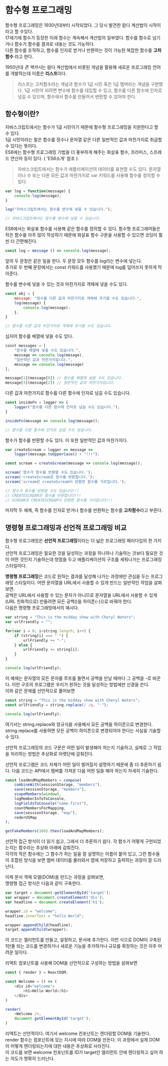 # 함수형 프로그래밍

함수형 프로그래밍은 1930년대부터 시작되었다. 그 당시 발견한 람다 계산법이 시작이라고 할 수있다.  
17세기에 함수가 등장한 이래 함수는 계속해서 계산법의 일부였다. 함수를 함수로 넘기거나 함수가 함수를 결과로 내놓는 것도 가능하다.  
다른 함수를 조작하고, 함수를 인자로 받거나 반환하는 것이 가능한 복잡한 함수를 **고차 함수** 라고 한다.  

1950년대 *존 맥카시*는 람다 계산법에서 비롯된 개념을 활용해 새로운 프로그래밍 언어를 개발하는데 이름은 **리스프**이다.  

> 리스프는 고차함수라는 개념과 함수가 1급 시민 혹은 1급 멤버라는 개념을 구현했다. 1급 시민이 되려면 변수에 함수를 대입할 수 있고, 함수를 다른 함수에 인자로 넘길 수 있으며, 함수에서 함수를 만들어서 변환할 수 있어야 한다.

## 함수형이란?
자바스크립트에서는 함수가 1급 시민이기 때문에 함수형 프로그래밍을 지원한다고 할 수 있다.  
1급 시민이라는 말은 함수를 정수나 문자열 같은 다른 일반적인 값과 마찬가지로 취급할 수 있다는 뜻이다.  
ES6에는 함수형 프로그래밍 기법을 더 풍부하게 해주는 화살표 함수, 프라미스, 스프레드 연산자 등이 있다. ( 'ES6소개' 참조 ).  

> 자바스크립트에서는 함수가 애플리케이션의 데이터를 표현할 수도 있다. 문자열이나 수 또는 다른 모든 값과 마찬가지로 var 키워드를 사용해 함수를 정의할 수 있다.

```js
var log = function(message) {
    console.log(message);
}

log("자바스크립트에서는 함수를 변수에 넣을 수 있습니다.");

// 자바스크립트에서는 함수를 변수에 넣을 수 있습니다.
```

ES6에서는 화살표 함수를 사용해 같은 함수를 정의할 수 있다. 함수형 프로그래머들은 작은 함수를 아주 많이 작성하기 때문에 화살표 함수 구문을 사용할 수 있으면 코딩이 훨씬 더 간편해진다.
```js
const log = message () => console.log(message);
```
앞의 두 문장은 같은 일을 한다. 두 문장 모두 함수를 log라는 변수에 넣는다.  
추가로 두 번째 문장에서는 const 키워드를 사용했기 때문에 log를 덮어쓰지 못하게 막아준다.  

함수를 변수에 넣을 수 있는 것과 마찬가지로 객체에 넣을 수도 있다.
```js
const obj = {
    message: "함수를 다른 값과 마찬가지로 객체에 추가할 수도 있습니다.",
    log(message) {
        console.log(message);
    },
}

// 함수를 다른 값과 마찬가지로 객체에 추가할 수도 있습니다.
```
심지어 함수를 배열에 넣을 수도 있다.
```js
cosnt messages = [
    "함수를 배열에 넣을 수도 있습니다.",
    message => console.log(mesage),
    "일반적인 값과 마찬가지입니다.",
    message => console.log(message)
];

message[1](message[0]) // 함수를 배열에 넣을 수도 있습니다.
message[3](message[2]) // 일반적인 값과 마찬가지입니다.
```
다른 값과 마찬가지로 함수를 다른 함수에 인자로 넘길 수도 있습니다.
```js
const insideFn = logger => {
    logger("함수를 다른 함수에 인자로 넘길 수도 있습니다.");
}

insideFn(message => console.log(message));

// 함수를 다른 함수에 인자로 넘길 수도 있습니다.
```
함수가 함수를 반환할 수도 있다. 이 또한 일반적인 값과 마찬가지다.
```js
var createScream = logger => message => 
    logger(message.toUpperCase() + "!!!");

const scream = createScream(message => console.log(message));

scream('함수가 함수를 반환할 수도 있습니다.');
scream('createScream은 함수를 반환합니다.');
scream('scream은 createScream이 반환한 함수를 가르킵니다.');

// 함수가 함수를 반환할 수도 있습니다!!!
// CREATESCREAM은 함수를 반환합니다!!!
// SCREAM은 CREATESCREAM이 반환한 함수를 가리킵니다!!!
```
마지막 두 예제, 즉 함수를 인자로 받거나 함수를 반환하는 함수를 **고차함수**라고 부른다. 

## 명령형 프로그래밍과 선언적 프로그래밍 비교
함수형 프로그래밍은 **선언적 프로그래밍**이라는 더 넓은 프로그래밍 패러다임의 한 가지다.  
선언적 프로그래밍은 필요한 것을 달성하는 과정을 하나하나 기술하는 것보다 필요한 것이 어떤 것인지 기술하는데 방점을 두고 애플리케이션의 구조를 세워나가는 프로그래밍 스타일이다.  

**명령형 프로그래밍**은 코드로 원하는 결과를 달성해 나가는 과정에만 관심을 두는 프로그래밍 스타일이다. 어떤 문자열을 URL에서 사용할 수 있게 만드는 일반적인 작업을 살펴보면.  
공백은 URL에서 사용할 수 있는 문자가 아니므로 문자열을 URL에서 사용할 수 있게 (URL 친화적으로) 만들려면 모든 공백()을 하이픈(-)으로 바꿔야 한다.  
다음은 명령형 프로그래밍에서의 예시다.
```js
var string = "This is the midday show with Cheryl Waters";
var urlFriendly = "";

for(var i = 0; i<string.lengrh; i++) {
    if (string[i] === " ") {
        urlFriendly += "-";
    } else {
        urlFriendly += string[i];
    }
}

console.log(urlFriendly);
```
이 예제는 문자열의 모든 문자를 루프를 돌면서 공백을 만날 때마다 그 공백을 -로 바꾼다. 이런 구조의 프로그램은 우리가 원하는 것을 달성하는 방법에만 신경을 쓴다.  
이와 같은 문제를 선언적으로 풀어보면
```js
const string = "This is the midday show with Cheryl Waters";
const urlFriendly = string.replace(/ /g, "-");

console.log(urlFriendly);
```
여기서는 string.replace와 정규식을 사용해서 모든 공백을 하이픈으로 변경한다. string.replace를 사용하면 모든 공백이 하이픈으로 변경되어야 한다는 사실을 기술할 수 있다.  

선언적 프로그래밍의 코드 구문은 어떤 일이 발생해야 하는지 기술하고, 실제로 그 작업을 처리하는 방법은 추상화로 아랫단에 감춰진다.  

선언적 프로그램은 코드 자체가 어떤 일이 벌어질지 설명하기 때문에 좀 더 추론하기 쉽다. 다음 코드는 API에서 멤버를 가져온 다음 어떤 일을 해야 하는지 자세히 기술한다.
```js
const loadAndMapMembers = compose(
    combineWith(sessionStorage, "members"),
    save(sessionStorage, "members"),
    scopeMembers(window),
    logMemberInfoToConsole,
    logFieldsToConsole("name.first"),
    countMembersForMapping,
    save(sessionStorage, "map"),
    rederUSMap
);

getFakeMembers(100).then(loadAndMapMembers);
```
선언적 접근 방식이 더 읽기 쉽고, 그래서 더 추론하기 쉽다. 각 함수가 어떻게 구현되었는지는 함수라는 추상화 아래에 감춰진다.  
각각의 작은 함수에는 그 함수가 하는 일을 잘 설명하는 이름이 붙어 있고, 그런 함수들이 조합된 방식을 보면 멤버 데이터를 불러와서 맵에 저장하고 출력하는 과장이 잘 드러난다.  

이제 문서 객체 모델(DOM)을 만드는 과정을 살펴보면,  
명령형 접근 방식은 다음과 같이 구축한다.
```js
var target = document.getElementById('target');
var wrapper = document.createElement('div');
var headline = document.createElement('h1');

wrapper.id = "welcome";
headline.innerText = "hello World";

wrapper.appendChild(headline);
target.appendChild(wrapper);
```
이 코드는 엘리먼트를 만들고, 설정하고, 문서에 추가한다. 이런 식으로 DOM이 구축된 1만줄 되는 코드를 변경하거나 새로운 기능을 추가하거나 규모를 확장하는 것은 아주 어려운 일이다.  

리액트 컴포넌트를 사용해 DOM을 선언적으로 구성하는 방법을 살펴보면
```js
const { render } = ReactDOM;

const Welcome = () => (
    <div id="welcome">
        <h1>Hello World</h1>
    </div>
)

render(
    <Welcome />,
    document.getElementById('target');
)
```
리액트는 선언적이다. 여기서 welcome 컨포넌트는 렌더링할 DOM을 기술한다.  
render 함수는 컴포넌트에 있는 지시에 따라 DOM을 만든다. 이 과정에서 실제 DOM이 어떻게 렌더링되는지에 대한 내용은 추상화로 사라진다.  
이 코드를 보면 welcome 컨포넌트를 ID가 target인 엘리먼트 안에 렌더링하고 싶어 하는 의도가 명확히 드러난다.
  